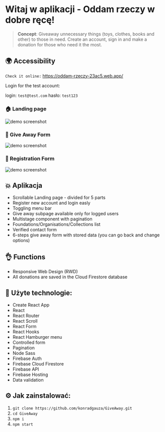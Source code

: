 # Witaj w aplikacji - Oddam rzeczy w dobre ręcę!

> **Concept**: Giveaway unnecessary things (toys, clothes, books and other) to those in need. Create an account, sign in and make a donation for those who need it the most.





## 🌍 Accessibility

```Check it online:``` https://oddam-rzeczy-23ac5.web.app/

Login for the test account:

login: ```test@test.com```
hasło: ```test123```
### 🏠 Landing page
![demo screenshot](./src/assets/readMe/home.png)
### 💝 Give Away Form
![demo screenshot](./src/assets/readMe/giveAwayForm.png)
### 📝 Registration Form
![demo screenshot](./src/assets/readMe/registration.png)


## 💥 Aplikacja



- Scrollable Landing page - divided for 5 parts
- Register new account and login easly
- Toggling menu bar
- Give away subpage available only for logged users
- Multistage component with pagination
- Foundations/Organisations/Collections list
- Verified contact form
- 6-steps give away form with stored data (you can go back and change options)

## 👌 Functions
* Responsive Web Design (RWD)
* All donations are saved in the Cloud Firestore database

## 📓 Użyte technologie:

- Create React App
- React
- React Router
- React Scroll
- React Form
- React Hooks
- React Hamburger menu
- Controlled form
- Pagination
- Node Sass
- Firebase Auth
- Firebase Cloud Firestore
- Firebase API
- Firebase Hosting
- Data validation


## ⚙️ Jak zainstalować:
1. ``` git clone https://github.com/konradgauza/GiveAway.git ```
2. ``` cd GiveAway ```
3. ``` npm i ```
4. ``` npm start ```

